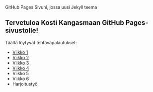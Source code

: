 GitHub Pages Sivuni, jossa uusi Jekyll teema
## Tervetuloa Kosti Kangasmaan GitHub Pages-sivustolle!
Täältä löytyvät tehtäväpalautukset:
- [Viikko 1](./viikko1/vko1.html)
- [Viikko 2](./viikko2/vko2.md)
- [Viikko 3](./viikko3/index.html)
- [Viikko 4](./viikko4/index.html)
- Viikko 5
- Viikko 6
- Harjoitustyö

